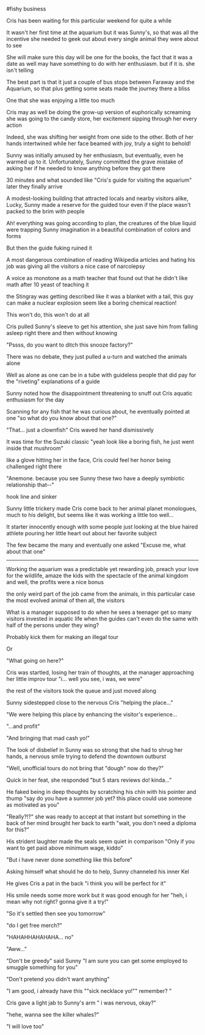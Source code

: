#fishy business

Cris has been waiting for this particular weekend for quite a while

It wasn't her first time at the aquarium but it was Sunny's, so that was all the incentive she needed to geek out about every single animal they were about to see

She will make sure this day will be one for the books, the fact that it was a date as well may have something to do with her enthusiasm. but if it is. she isn't telling

The best part is that it just a couple of bus stops between Faraway and the Aquarium, so that plus getting some seats made the journey there a bliss

One that she was enjoying a little too much

Cris may as well be doing the grow-up version of euphorically screaming she was going to the candy store, her excitement sipping through her every action

Indeed, she was shifting her weight from one side to the other. Both of her hands intertwined while her face beamed with joy, truly a sight to behold!

Sunny was initially amused by her enthusiasm, but eventually, even he warmed up to it. Unfortunately, Sunny committed the grave mistake of asking her if he needed to know anything before they got there

30 minutes and what sounded like "Cris's guide for visiting the aquarium" later they finally arrive

A modest-looking building that attracted locals and nearby visitors alike, Lucky, Sunny made a reserve for the guided tour even if the place wasn't packed to the brim with people

Ah! everything was going according to plan, the creatures of the blue liquid were trapping Sunny imagination in a beautiful combination of colors and forms

But then the guide fuking ruined it

A most dangerous combination of reading Wikipedia articles and hating his job was giving all the visitors a nice case of narcolepsy

A voice as monotone as a math teacher that found out that he didn't like math after 10 yeast of teaching it

the Stingray was getting described like it was a blanket with a tail, this guy can make a nuclear explosion seem like a boring chemical reaction!

This won't do, this won't do at all

Cris pulled Sunny's sleeve to get his attention, she just save him from falling asleep right there and then without knowing

"Pssss, do you want to ditch this snooze factory?"

There was no debate, they just pulled a u-turn and watched the animals alone

Well as alone as one can be in a tube with guideless people that did pay for the "riveting" explanations of a guide

Sunny noted how the disappointment threatening to snuff out Cris aquatic enthusiasm for the day

Scanning for any fish that he was curious about, he eventually pointed at one "so what do you know about that one?"

"That... just a clownfish" Cris waved her hand dismissively

It was time for the Suzuki classic "yeah look like a boring fish, he just went inside that mushroom"

like a glove hitting her in the face, Cris could feel her honor being challenged right there

"Anemone. because you see Sunny these two have a deeply symbiotic relationship that--"

hook line and sinker

Sunny little trickery made Cris come back to her animal planet monologues, much to his delight, but seems like it was working a little too well...

It starter innocently enough with some people just looking at the blue haired athlete pouring her little heart out about her favorite subject

The few became the many and eventually one asked "Excuse me, what about that one"

---------------------------------------------------------------

Working the aquarium was a predictable yet rewarding job, preach your love for the wildlife, amaze the kids with the spectacle of the animal kingdom and well, the profits were a nice bonus

the only weird part of the job came from the animals, in this particular case the most evolved animal of then all, the visitors

What is a manager supposed to do when he sees a teenager get so many visitors invested in aquatic life when the guides can't even do the same with half of the persons under they wing?

Probably kick them for making an illegal tour

Or

"What going on here?"

Cris was startled, losing her train of thoughts, at the manager approaching her little improv tour "i... well you see, i was, we were"

the rest of the visitors took the queue and just moved along

Sunny sidestepped close to the nervous Cris "helping the place..."

"We were helping this place by enhancing the visitor's experience...

"...and profit"

"And bringing that mad cash yo!"

The look of disbelief in Sunny was so strong that she had to shrug her hands, a nervous smile trying to defend the downtown outburst

"Well, unofficial tours do not bring that "dough" now do they?"

Quick in her feat, she responded "but 5 stars reviews do! kinda..."

He faked being in deep thoughts by scratching his chin with his pointer and thump "say do you have a summer job yet? this place could use someone as motivated as you"

"Really?!?" she was ready to accept at that instant but something in the back of her mind brought her back to earth "wait, you don't need a diploma for this?"

His strident laughter made the seals seem quiet in comparison "Only if you want to get paid above minimum wage, kiddo"

"But i have never done something like this before"

Asking himself what should he do to help, Sunny channeled his inner Kel 

He gives Cris a pat in the back "i think you will be perfect for it"

His smile needs some more work but it was good enough for her "heh, i mean why not right? gonna give it a try!"

"So it's settled then see you tomorrow"

"do I get free merch?"

"HAHAHHAHAHAHA... no"

"Aww..."

"Don't be greedy" said Sunny "I am sure you can get some employed to smuggle something for you"

"Don't pretend you didn't want anything"

"I am good, i already have this ""sick necklace yo!"" remember? "

Cris gave a light jab to Sunny's arm " i was nervous, okay?"

"hehe, wanna see the killer whales?"

"I will love too"